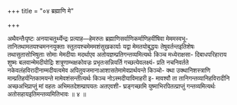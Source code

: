 +++
title = "०४ ब्रह्माणि मे"

+++

अथैवन्तैःपृष्टः अनयाचतुर्थ्येन्द्रः प्रत्याह—हेमरुतः ब्रह्माणिसर्वाणिकर्माणिहवींषिवा मेममस्वभू- तानितथामतयश्चमननयुक्ताः स्तुतयश्चमेममशंसुखकार्याः यद्वा मेमतयोबुद्धयः तेषुवर्तन्तइतिशेषः तथासुतासोभिषुताः सोमाः मेमदीयाः मदर्थाएव अतोयज्ञम्प्रतिगन्तव्यमित्यर्थः किञ्च मध्येराक्षसा- दिबाधपरिहाराय शुष्मः बलवान्मेमदीयोद्रिः शत्रूणाम्भक्षकोवज्रः प्रभृतःसन्नियर्ति गच्छत्येवलक्ष्यं- प्रति नचनिवर्तते नकेवलंहविरादीनाम्मदीयत्वमेव अपितुयजमानाआशासतेमामेवप्रार्थयन्ते किञ्चो- क्था उक्थानिशस्त्राणि माम्प्रतिहर्यन्तिकामयन्ते मामेवशंसन्तीत्यर्थः किञ्च नोऽस्मदीयाविमाहरी इ- मावश्वौ ता तानिगन्तव्यानिहविरादीनि अच्छअभिप्राप्तुं मां वहतः अभिमतदेशम्प्रापयतः अतएवशी- घ्रङ्गच्छामि युष्माभिरपितत्प्राप्तुं गन्तव्यमित्यर्थः अतोसहायइतिमन्तव्यमितिभावः ॥ ४ ॥